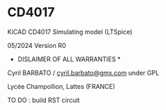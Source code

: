 # CD4017

KiCAD CD4017 Simulating model (LTSpice)

05/2024 Version R0

* DISLAIMER OF ALL WARRANTIES *

Cyril BARBATO / cyril.barbato@gmx.com under GPL

Lycée Champollion, Lattes (FRANCE)

TO DO : build RST circuit
